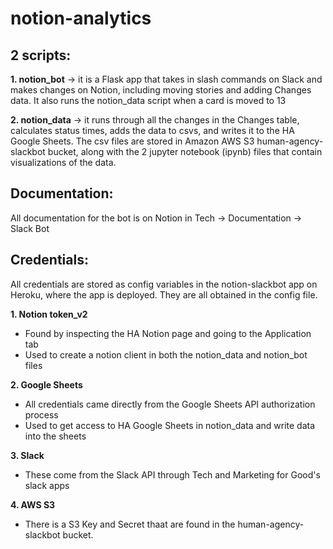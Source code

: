 # notion-analytics
## 2 scripts:
**1. notion_bot** -> it is a Flask app that takes in slash commands on Slack and makes changes on Notion, including moving stories and adding Changes data. It also runs the notion_data script when a card is moved to 13

**2. notion_data** -> it runs through all the changes in the Changes table, calculates status times, adds the data to csvs, and writes it to the HA Google Sheets. The csv files are stored in Amazon AWS S3 human-agency-slackbot bucket, along with the 2 jupyter notebook (ipynb) files that contain visualizations of the data.

## Documentation:
All documentation for the bot is on Notion in Tech -> Documentation -> Slack Bot

## Credentials:
All credentials are stored as config variables in the notion-slackbot app on Heroku, where the app is deployed. They are all obtained in the config file.

**1. Notion token_v2**
  - Found by inspecting the HA Notion page and going to the Application tab
  - Used to create a notion client in both the notion_data and notion_bot files
  
**2. Google Sheets**
  - All credentials came directly from the Google Sheets API authorization process
  - Used to get access to HA Google Sheets in notion_data and write data into the sheets
  
**3. Slack**
 - These come from the Slack API through Tech and Marketing for Good's slack apps
 
 **4. AWS S3**
  - There is a S3 Key and Secret thaat are found in the human-agency-slackbot bucket.
 
 

